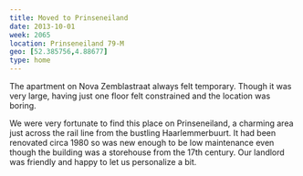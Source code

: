 ```yaml
---
title: Moved to Prinseneiland
date: 2013-10-01
week: 2065
location: Prinseneiland 79-M
geo: [52.385756,4.88677]
type: home
---
```


The apartment on Nova Zemblastraat always felt temporary. Though it was very large, having just one floor felt constrained and the location was boring.

We were very fortunate to find this place on Prinseneiland, a charming area just across the rail line from the bustling Haarlemmerbuurt. It had been renovated circa 1980 so was new enough to be low maintenance even though the building was a storehouse from the 17th century. Our landlord was friendly and happy to let us personalize a bit.
